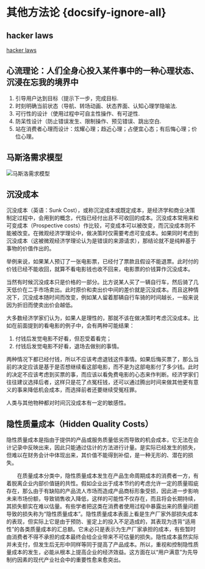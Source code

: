 # 其他方法论 {docsify-ignore-all}

## hacker laws

[hacker laws](https://github.com/nusr/hacker-laws-zh)

## 心流理论：人们全身心投入某件事中的一种心理状态、沉浸在忘我的境界中

1. 引导用户达到目标（提示下一步，完成目标.
2. 时刻明确当前状态（导航、转场动画、状态界面、认知心理学隐喻法.
3. 可行性的设计（使用过程中可自主性操作、有可逆性.
4. 防呆性设计（防止错误发生、限制操作、预见错误、跳出空白.
5. 站在消费者心理而设计：炫耀心理；趋近心理；占便宜心态；有后悔心理；价位心理。

## 马斯洛需求模型

![马斯洛需求模型](https://guidelines.cc/assets/imgs52629163.png)

## 沉没成本

沉没成本（英语：Sunk Cost），或称沉淀成本或既定成本，是经济学和商业决策制定过程中，会用到的概念，代指已经付出且不可收回的成本。沉没成本常用来和可变成本（Prospective costs）作比较，可变成本可以被改变，而沉没成本则不能被改变。在微观经济学理论中，做决策时仅需要考虑可变成本。如果同时考虑到沉没成本（这被微观经济学理论认为是错误的来源请求），那结论就不是纯粹基于事物的价值作出的。

举例来说，如果某人预订了一张电影票，已经付了票款且假设不能退票。此时付的价钱已经不能收回，就算不看电影钱也收不回来，电影票的价钱算作沉没成本。

当然有时候沉没成本只是价格的一部分。比方说某人买了一辆自行车，然后骑了几天低价在二手市场卖出。此时原价和卖出价中间的差价就是沉没成本。而且这种情况下，沉没成本随时间而改变，例如某人留着那辆自行车骑的时间越长，一般来说因为折旧而使卖出价会越低。

大多数经济学家们认为，如果人是理性的，那就不该在做决策时考虑沉没成本。比如在前面提到的看电影的例子中，会有两种可能结果：

1. 付钱后发觉电影不好看，但忍受着看完；
2. 付钱后发觉电影不好看，退场去做别的事情。

两种情况下都已经付钱，所以不应该考虑退钱这件事情。如果后悔买票了，那么当前的决定应该是基于是否想继续看这部电影，而不是为这部电影付了多少钱。此时的决定不应该考虑到买票的事，而应该以看免费电影的心态来作判断。经济学家们往往建议选择后者，这样只是花了点冤枉钱，还可以通过腾出时间来做其他更有意义的事来降低机会成本，而选择前者还要继续受冤枉罪。

人类与其他物种都对时间沉没成本有一定的敏感性。

## 隐性质量成本（Hidden Quality Costs）

隐性质量成本是指由于提供的产品或服务质量低劣而导致的机会成本，它无法在会计记录中反映出来，因此只能通过估计的方法进行计量。是实际已经发生的损失，但难以在财务会计中体现出来，其价值不能得到补偿，是一种无形的、潜在的损失。

　　在质量成本分类中，隐性质量成本发生在产品生命周期成本的消费者一方，有着脱离企业内部价值链的共性。假如企业出于成本节约的考虑允许一定的质量瑕疵存在，那么由于有缺陷的产品流人市场而造成产品商标形象受损，因此进一步影响未来市场份额，导致销售收入降低，这样的可能性不仅存在，而且将会长期持续，其损失额实在难以估量。有些学者把这类在消费者使用过程中暴露出来的质量问题导致的损失称为“隐性质量成本”。隐性质量成本表面上看是生产厂家外部损失成本的表现，但实际上它是由于预防、鉴定上的投入不足造成的，其表现为违背“适用性”的各类质量成本的汇总额。它未必只是表示为生产厂家承担的成本，有些暂时由消费者不得不承担的成本最终会给企业带来不可估量的损失。隐性成本虽然实际并未支付，但发生后无形中同样等同于提高了产品成本。所以，重视和控制隐性质量成本的发生，必能从根本上提高企业的经济效益。这方面在以“用户满意”为先导制约因素的现代产业社会中的重要性愈来愈突出。
